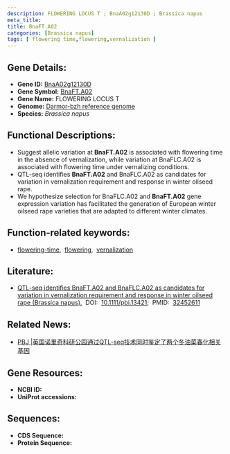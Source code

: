 ```yaml
---
description: FLOWERING LOCUS T ; BnaA02g12130D ; Brassica napus
meta_title:
title: BnaFT.A02
categories: [Brassica napus]
tags: [ flowering time,flowering,vernalization ]
---
```


## Gene Details:
- **Gene ID:**	[BnaA02g12130D]()
- **Gene Symbol:** <u>BnaFT.A02</u>
- **Gene Name:** FLOWERING LOCUS T
- **Genome:** [Darmor-bzh reference genome]()
- **Species:** *Brassica napus*

## Functional Descriptions:
   - Suggest allelic variation at **BnaFT.A02** is associated with flowering time in the absence of vernalization, while variation at BnaFLC.A02 is associated with flowering time under vernalizing conditions.
   - QTL-seq identifies **BnaFT.A02** and BnaFLC.A02 as candidates for variation in vernalization requirement and response in winter oilseed rape.
   - We hypothesize selection for BnaFLC.A02 and **BnaFT.A02** gene expression variation has facilitated the generation of European winter oilseed rape varieties that are adapted to different winter climates.

## Function-related keywords:
   - [flowering-time](/tags/flowering-time/),&nbsp;&nbsp;[flowering](/tags/flowering/),&nbsp;&nbsp;[vernalization](/tags/vernalization/)

## Literature:
   - [QTL-seq identifies BnaFT.A02 and BnaFLC.A02 as candidates for variation in vernalization requirement and response in winter oilseed rape (Brassica napus).]( https://onlinelibrary.wiley.com/doi/10.1111/pbi.13421)&nbsp;&nbsp;DOI:&nbsp;&nbsp;[10.1111/pbi.13421](https://onlinelibrary.wiley.com/doi/10.1111/pbi.13421);&nbsp;&nbsp;PMID:&nbsp;&nbsp;[32452611](https://pubmed.ncbi.nlm.nih.gov/32452611/)

## Related News:
   - [PBJ |英国诺里奇科研公园通过QTL-seq技术同时鉴定了两个冬油菜春化相关基因](https://mp.weixin.qq.com/s?__biz=Mzg3MDEwNDEyMg==&mid=2247489495&idx=2&sn=2c184b66e9068f2d2d074bc99d0db15c&chksm=ce93ba82f9e43394eda43ca70f0c76adbcc2aac6a64da40cff50dd48f347eb2703a2374370f3&scene=27#wechat_redirect)

## Gene Resources:
- **NCBI ID:**  [](https://www.ncbi.nlm.nih.gov/gene/?term=)
- **UniProt accessions:** [](https://www.uniprot.org/uniprotkb//entry)



## Sequences:
- **CDS Sequence:**
- **Protein Sequence:**
